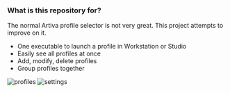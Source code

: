 ### What is this repository for? ###

The normal Artiva profile selector is not very great. This project attempts to improve on it.

* One executable to launch a profile in Workstation or Studio
* Easily see all profiles at once
* Add, modify, delete profiles
* Group profiles together

![profiles](https://cdn.discordapp.com/attachments/459049790882316298/563931139731881995/unknown.png)
![settings](https://cdn.discordapp.com/attachments/459049790882316298/563930235108720693/unknown.png)
